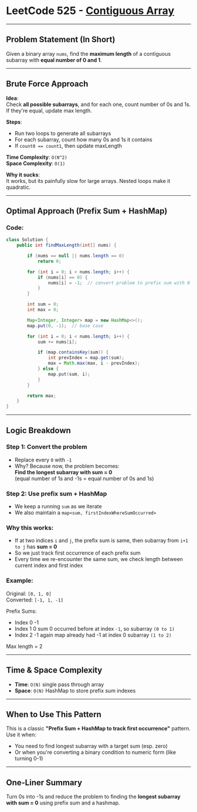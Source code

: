 
#  LeetCode 525 - [Contiguous Array](https://leetcode.com/problems/contiguous-array/)

---

##  Problem Statement (In Short)

Given a binary array `nums`, find the **maximum length** of a contiguous subarray with **equal number of 0 and 1**.

---

##  Brute Force Approach

**Idea**:  
Check **all possible subarrays**, and for each one, count number of 0s and 1s. If they're equal, update max length.

**Steps**:
- Run two loops to generate all subarrays
- For each subarray, count how many 0s and 1s it contains
- If `count0 == count1`, then update maxLength

**Time Complexity**: `O(N^2)`  
**Space Complexity**: `O(1)`

**Why it sucks**:  
It works, but its painfully slow for large arrays. Nested loops make it quadratic.

---

##  Optimal Approach (Prefix Sum + HashMap)

###  Code:

```java
class Solution {
    public int findMaxLength(int[] nums) {

        if (nums == null || nums.length == 0)
            return 0;

        for (int i = 0; i < nums.length; i++) {
            if (nums[i] == 0) {
                nums[i] = -1;  // convert problem to prefix sum with 0  -1
            }
        }

        int sum = 0;
        int max = 0;

        Map<Integer, Integer> map = new HashMap<>();
        map.put(0, -1);  // base case

        for (int i = 0; i < nums.length; i++) {
            sum += nums[i];

            if (map.containsKey(sum)) {
                int prevIndex = map.get(sum);
                max = Math.max(max, i - prevIndex);
            } else {
                map.put(sum, i); 
            }
        }

        return max;
    }
}
```

---

##  Logic Breakdown

###  Step 1: Convert the problem
- Replace every `0` with `-1`
- Why? Because now, the problem becomes:  
  **Find the longest subarray with sum = 0**  
  (equal number of 1s and -1s = equal number of 0s and 1s)

###  Step 2: Use prefix sum + HashMap
- We keep a running `sum` as we iterate
- We also maintain a `map<sum, firstIndexWhereSumOccurred>`

###  Why this works:
- If at two indices `i` and `j`, the prefix sum is same, then subarray from `i+1 to j` has **sum = 0**
- So we just track first occurrence of each prefix sum
- Every time we re-encounter the same sum, we check length between current index and first index

###  Example:
Original: `[0, 1, 0]`  
Converted: `[-1, 1, -1]`

Prefix Sums:  
- Index 0  -1  
- Index 1  0  sum 0 occurred before at index `-1`, so subarray `(0 to 1)`  
- Index 2  -1 again  map already had -1 at index 0  subarray `(1 to 2)`  

Max length = 2

---

##  Time & Space Complexity

- **Time**: `O(N)`  single pass through array
- **Space**: `O(N)`  HashMap to store prefix sum indexes

---

##  When to Use This Pattern

This is a classic **"Prefix Sum + HashMap to track first occurrence"** pattern.  
Use it when:
- You need to find longest subarray with a target sum (esp. zero)
- Or when you're converting a binary condition to numeric form (like turning 0-1)

---

##  One-Liner Summary

Turn 0s into -1s and reduce the problem to finding the **longest subarray with sum = 0** using prefix sum and a hashmap.
